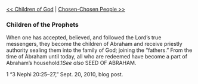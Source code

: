 [<< Children of God](Children%20of%20God.md)  |  [Chosen-Chosen People >>](Chosen-Chosen%20People.md)

### Children of the Prophets
When one has accepted, believed, and followed the Lord’s true messengers, they become the children of Abraham and receive priestly authority sealing them into the family of God; joining the “fathers.” From the time of Abraham until today, all who are redeemed have become a part of Abraham’s household.1*See also* SEED OF ABRAHAM.



1 “3 Nephi 20:25–27,” Sept. 20, 2010, blog post.